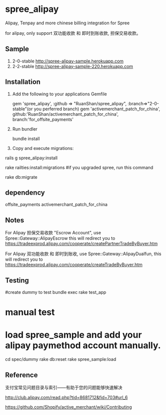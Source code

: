 spree_alipay
============

Alipay, Tenpay and more chinese billing integration for Spree

for alipay, only support 双功能收款 和 即时到账收款, 担保交易收款。

Sample
---------
1. 2-0-stable http://spree-alipay-sample.herokuapp.com
2. 2-2-stable http://spree-alipay-sample-220.herokuapp.com

Installation
---------
1. Add the following to your applications Gemfile

   gem 'spree_alipay',   :github => "RuanShan/spree_alipay", :branch=>"2-0-stable"(or you perferred branch)
   gem 'activemerchant_patch_for_china', github:'RuanShan/activemerchant_patch_for_china', branch:'for_offsite_payments'

2. Run bundler

   bundle install

3. Copy and execute migrations:

  rails g spree_alipay:install
  
  rake railties:install:migrations #if you upgraded spree, run this command
  
  rake db:migrate
  
dependency
----------
  offsite_payments
  activemerchant_patch_for_china

Notes 
----------
  For Alipay 担保交易收款 "Escrow Account", use Spree::Gateway::AlipayEscrow
  this will redirect you to https://tradeexprod.alipay.com/cooperate/createPartnerTradeByBuyer.htm


  For Alipay 双功能收款 和 即时到账收, use Spree::Gateway::AlipayDualfun, this
  will redirect you to https://tradeexprod.alipay.com/cooperate/createTradeByBuyer.htm

Testing
-------
  #create dummy to test
  bundle exec rake test_app

  # manual test
  # load spree_sample and add your alipay paymethod account manually.   

  cd spec/dummy
  rake db:reset
  rake spree_sample:load


Reference
---------
支付宝常见问题目录与索引——有助于您的问题能够快速解决

http://club.alipay.com/read.php?tid=8681712&fid=703#url_6

https://github.com/Shopify/active_merchant/wiki/Contributing
